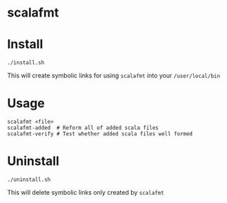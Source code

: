 # scalafmt

# Install

```shell
./install.sh
```
This will create symbolic links for using `scalafmt` into your `/user/local/bin`

# Usage
```shell
scalafmt <file>
scalafmt-added  # Reform all of added scala files
scalafmt-verify # Test whether added scala files well formed
```

# Uninstall
```shell
./uninstall.sh
```
This will delete symbolic links only created by `scalafmt`

